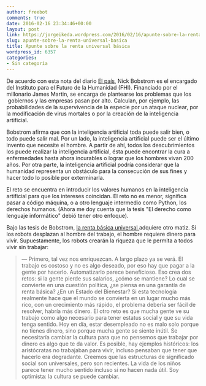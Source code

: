 ```yaml
---
author: freebot
comments: true
date: 2016-02-16 23:34:46+00:00
layout: post
link: https://jorgeikeda.wordpress.com/2016/02/16/apunte-sobre-la-renta-universal-basica/
slug: apunte-sobre-la-renta-universal-basica
title: Apunte sobre la renta universal básica
wordpress_id: 6357
categories:
- Sin categoría
---
```


De acuerdo con esta nota del diario [El país](http://elpais.com/elpais/2016/02/12/ciencia/1455304552_817289.html), Nick Bobstrom es el encargado del Instituto para el Futuro de la Humanidad (FHI). Financiado por el millonario James Martin, se encarga de plantearse los problemas que los  gobiernos y las empresas pasan por alto. Calculan, por ejemplo, las probabilidades de la supervivencia de la especie por un ataque nuclear, por la modificación de virus mortales o por la creación de la inteligencia artificial.

Bobstrom afirma que con la inteligencia artificial toda puede salir bien, o todo puede salir mal. Por un lado, la inteligencia artificial puede ser el último invento que necesite el hombre. A partir de ahí, todos los descubrimientos los puede realizar la inteligencia artificial, ésta puede encontrar la cura a enfermedades hasta ahora incurables o lograr que los hombres vivan 200 años. Por otra parte, la inteligencia artificial podría considerar que la humanidad representa un obstáculo para la consecución de sus fines y hacer todo lo posible por exterminarla.

El reto se encuentra en introducir los valores humanos en la inteligencia artificial para que los intereses coincidan. El reto no es menor, significa pasar a código máquina, o a otro lenguaje intermedio como Python, los derechos humanos. (Ahora me doy cuenta que la tesis "El derecho como lenguaje informático" debió tener otro enfoque).

Bajo las tesis de Bobstrom, [la renta básica universal ](https://es.wikipedia.org/wiki/Renta_b%C3%A1sica_universal)adquiere otro matiz. Si los robots desplazan al hombre del trabajo, el hombre requiere dinero para vivir. Supuestamente, los robots crearán la riqueza que le permita a todos vivir sin trabajar:


<blockquote>— Primero, tal vez nos enriquezcan. A largo plazo ya se verá. El trabajo es costoso y no es algo deseado, por eso hay que pagar a la gente por hacerlo. Automatizarlo parece beneficioso. Eso crea dos retos: si la gente pierde sus salarios, ¿cómo se mantiene? Lo cual se convierte en una cuestión política, ¿se piensa en una garantía de renta básica? ¿En un Estado del Bienestar? Si esta tecnología realmente hace que el mundo se convierta en un lugar mucho más rico, con un crecimiento más rápido, el problema debería ser fácil de resolver, habría más dinero. El otro reto es que mucha gente ve su trabajo como algo necesario para tener estatus social y que su vida tenga sentido. Hoy en día, estar desempleado no es malo solo porque no tienes dinero, sino porque mucha gente se siente inútil. Se necesitaría cambiar la cultura para que no pensemos que trabajar por dinero es algo que te da valor. Es posible, hay ejemplos históricos: los aristócratas no trabajaban para vivir, incluso pensaban que tener que hacerlo era degradante. Creemos que las estructuras de significado social son universales, pero son recientes. La vida de los niños parece tener mucho sentido incluso si no hacen nada útil. Soy optimista: la cultura se puede cambiar.</blockquote>
